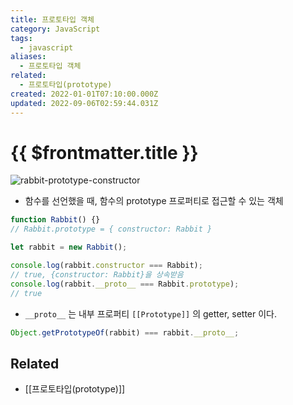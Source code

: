 ```yaml
---
title: 프로토타입 객체
category: JavaScript
tags:
  - javascript
aliases:
  - 프로토타입 객체
related:
  - 프로토타입(prototype)
created: 2022-01-01T07:10:00.000Z
updated: 2022-09-06T02:59:44.031Z
---
```


# {{ $frontmatter.title }}

![rabbit-prototype-constructor](https://ko.javascript.info/article/function-prototype/rabbit-prototype-constructor.svg)

- 함수를 선언했을 때, 함수의 prototype 프로퍼티로 접근할 수 있는 객체

```js
function Rabbit() {}
// Rabbit.prototype = { constructor: Rabbit }

let rabbit = new Rabbit();

console.log(rabbit.constructor === Rabbit);
// true, {constructor: Rabbit}을 상속받음
console.log(rabbit.__proto__ === Rabbit.prototype);
// true
```

- `__proto__` 는 내부 프로퍼티 `[[Prototype]]` 의 getter, setter 이다.

```js
Object.getPrototypeOf(rabbit) === rabbit.__proto__;
```

## Related

- [[프로토타입(prototype)]]
